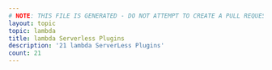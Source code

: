 ```yaml
---
# NOTE: THIS FILE IS GENERATED - DO NOT ATTEMPT TO CREATE A PULL REQUEST TO UPDATE THE DATA. 
layout: topic
topic: lambda
title: lambda Serverless Plugins
description: '21 lambda ServerLess Plugins'
count: 21
---
```

